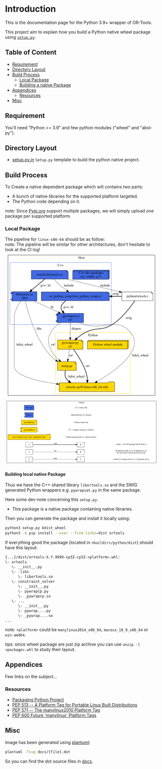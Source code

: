 # Introduction

This is the documentation page for the Python 3.9+ wrapper of OR-Tools.

This project aim to explain how you build a Python native wheel package using
[`setup.py`](https://packaging.python.org/tutorials/packaging-projects/).

## Table of Content

* [Requirement](#requirement)
* [Directory Layout](#directory-layout)
* [Build Process](#build-process)
  * [Local Package](#local-package)
  * [Building a native Package](#building-local-native-package)
* [Appendices](#appendices)
  * [Resources](#resources)
* [Misc](#misc)

## Requirement

You'll need "Python >= 3.9" and few python modules ("wheel" and "absl-py").

## Directory Layout

* [setup.py.in](setup.py.in) `Setup.py` template to build the python native
  project.

## Build Process

To Create a native dependent package which will contains two parts:

* A bunch of native libraries for the supported platform targeted.
* The Python code depending on it.

note: Since [Pypi.org](https://pypi.org/) support multiple packages, we will
simply upload one package per supported platform.

### Local Package

The pipeline for `linux-x86-64` should be as follow: \
note: The pipeline will be similar for other architectures, don't hesitate to
look at the CI log! ![Local Pipeline](docs/local_pipeline.svg)
![Legend](docs/legend.svg)

#### Building local native Package

Thus we have the C++ shared library `libortools.so` and the SWIG generated
Python wrappers e.g. `pywrapsat.py` in the same package.

Here some dev-note concerning this `setup.py`.

* This package is a native package containing native libraries.

Then you can generate the package and install it locally using:

```bash
python3 setup.py bdist_wheel
python3 -m pip install --user --find-links=dist ortools
```

If everything good the package (located in `<buildir>/python/dist`) should have
this layout:

```
{...}/dist/ortools-X.Y.9999-cp3Z-cp3Z-<platform>.whl:
\- ortools
   \- __init__.py
   \- .libs
      \- libortools.so
   \- constraint_solver
      \- __init__.py
      \- pywrapcp.py
      \- _pywrapcp.so
   \- ...
      \- __init__.py
      \- pywrap....py
      \- _pywrap....so
...
```
note: `<platform>` could be `manylinux2014_x86_64`, `macosx_10_9_x86_64` or `win-amd64`.

tips: since wheel package are just zip archive you can use `unzip -l <package>.whl`
to study their layout.

## Appendices

Few links on the subject...

### Resources

* [Packaging Python Project](https://packaging.python.org/tutorials/packaging-projects/)
* [PEP 513 -- A Platform Tag for Portable Linux Built Distributions](https://www.python.org/dev/peps/pep-0513/)
* [PEP 571 -- The manylinux2010 Platform Tag](https://www.python.org/dev/peps/pep-0571/)
* [PEP 600  Future 'manylinux' Platform Tags](https://www.python.org/dev/peps/pep-0600/)

## Misc

Image has been generated using [plantuml](http://plantuml.com/):

```bash
plantuml -Tsvg docs/{file}.dot
```
So you can find the dot source files in [docs](docs).

